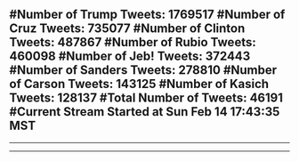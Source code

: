 #Number of Trump Tweets: 1769517
#Number of Cruz Tweets: 735077
#Number of Clinton Tweets: 487867
#Number of Rubio Tweets: 460098
#Number of Jeb! Tweets: 372443
#Number of Sanders Tweets: 278810
#Number of Carson Tweets: 143125
#Number of Kasich Tweets: 128137
#Total Number of Tweets: 46191 
#Current Stream Started at Sun Feb 14 17:43:35 MST
---
---
---
